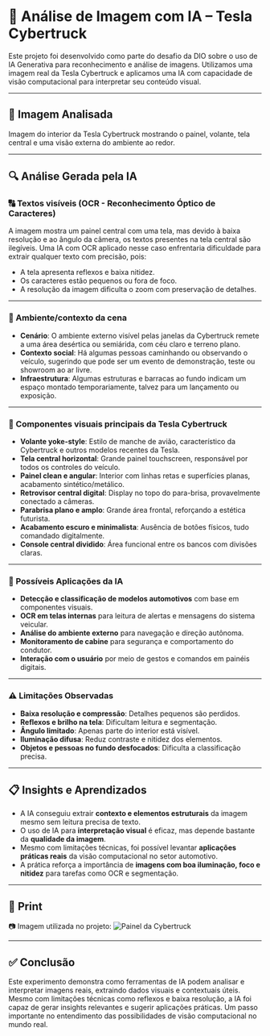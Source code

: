 # 🤖 Análise de Imagem com IA – Tesla Cybertruck

Este projeto foi desenvolvido como parte do desafio da DIO sobre o uso de IA Generativa para reconhecimento e análise de imagens. Utilizamos uma imagem real da Tesla Cybertruck e aplicamos uma IA com capacidade de visão computacional para interpretar seu conteúdo visual.

---

## 📸 Imagem Analisada

Imagem do interior da Tesla Cybertruck mostrando o painel, volante, tela central e uma visão externa do ambiente ao redor.

---

## 🔍 Análise Gerada pela IA

### 🔠 Textos visíveis (OCR - Reconhecimento Óptico de Caracteres)

A imagem mostra um painel central com uma tela, mas devido à baixa resolução e ao ângulo da câmera, os textos presentes na tela central são ilegíveis. Uma IA com OCR aplicado nesse caso enfrentaria dificuldade para extrair qualquer texto com precisão, pois:

- A tela apresenta reflexos e baixa nitidez.
- Os caracteres estão pequenos ou fora de foco.
- A resolução da imagem dificulta o zoom com preservação de detalhes.

---

### 🌵 Ambiente/contexto da cena

- **Cenário**: O ambiente externo visível pelas janelas da Cybertruck remete a uma área desértica ou semiárida, com céu claro e terreno plano.
- **Contexto social**: Há algumas pessoas caminhando ou observando o veículo, sugerindo que pode ser um evento de demonstração, teste ou showroom ao ar livre.
- **Infraestrutura**: Algumas estruturas e barracas ao fundo indicam um espaço montado temporariamente, talvez para um lançamento ou exposição.

---

### 🚗 Componentes visuais principais da Tesla Cybertruck

- **Volante yoke-style**: Estilo de manche de avião, característico da Cybertruck e outros modelos recentes da Tesla.
- **Tela central horizontal**: Grande painel touchscreen, responsável por todos os controles do veículo.
- **Painel clean e angular**: Interior com linhas retas e superfícies planas, acabamento sintético/metálico.
- **Retrovisor central digital**: Display no topo do para-brisa, provavelmente conectado a câmeras.
- **Parabrisa plano e amplo**: Grande área frontal, reforçando a estética futurista.
- **Acabamento escuro e minimalista**: Ausência de botões físicos, tudo comandado digitalmente.
- **Console central dividido**: Área funcional entre os bancos com divisões claras.

---

### 🧠 Possíveis Aplicações da IA

- **Detecção e classificação de modelos automotivos** com base em componentes visuais.
- **OCR em telas internas** para leitura de alertas e mensagens do sistema veicular.
- **Análise do ambiente externo** para navegação e direção autônoma.
- **Monitoramento de cabine** para segurança e comportamento do condutor.
- **Interação com o usuário** por meio de gestos e comandos em painéis digitais.

---

### ⚠️ Limitações Observadas

- **Baixa resolução e compressão**: Detalhes pequenos são perdidos.
- **Reflexos e brilho na tela**: Dificultam leitura e segmentação.
- **Ângulo limitado**: Apenas parte do interior está visível.
- **Iluminação difusa**: Reduz contraste e nitidez dos elementos.
- **Objetos e pessoas no fundo desfocados**: Dificulta a classificação precisa.

---

## 📋 Insights e Aprendizados

- A IA conseguiu extrair **contexto e elementos estruturais** da imagem mesmo sem leitura precisa de texto.
- O uso de IA para **interpretação visual** é eficaz, mas depende bastante da **qualidade da imagem**.
- Mesmo com limitações técnicas, foi possível levantar **aplicações práticas reais** da visão computacional no setor automotivo.
- A prática reforça a importância de **imagens com boa iluminação, foco e nitidez** para tarefas como OCR e segmentação.

---

## 🧵 Print

📷 Imagem utilizada no projeto:
![Painel da Cybertruck](inputs/cybertruck-painel.jpg)

---

## ✅ Conclusão

Este experimento demonstra como ferramentas de IA podem analisar e interpretar imagens reais, extraindo dados visuais e contextuais úteis. Mesmo com limitações técnicas como reflexos e baixa resolução, a IA foi capaz de gerar insights relevantes e sugerir aplicações práticas. Um passo importante no entendimento das possibilidades de visão computacional no mundo real.

